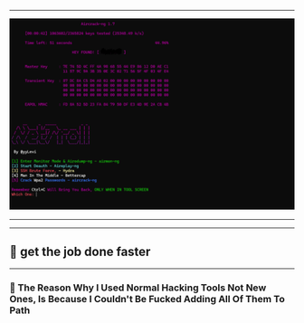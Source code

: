 ---------------------------------------------------------------

![](NetTroll.png)

---------------------------------------------------------------

-------------------------------------------------------------------------------------------------------------------------------------------------------------------------------------------------------------------------
## 🔎 get the job done faster
-------------------------------------------------------------------------------------------------------------------------------------------------------------------------------------------------------------------------

### 📃 The Reason Why I Used Normal Hacking Tools Not New Ones, Is Because I Couldn't Be Fucked Adding All Of Them To Path
